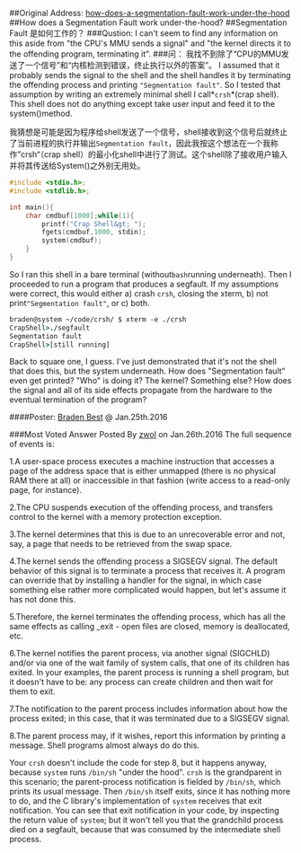 ##Original Address: [how-does-a-segmentation-fault-work-under-the-hood](http://unix.stackexchange.com/questions/257598/how-does-a-segmentation-fault-work-under-the-hood)
##How does a Segmentation Fault work under-the-hood?
##Segmentation Fault 是如何工作的？
###Qustion:
I can't seem to find any information on this aside from "the CPU's MMU sends a signal" and "the kernel directs it to the offending program, terminating it".
###问：
我找不到除了“CPU的MMU发送了一个信号”和“内核检测到错误，终止执行以外的答案”。
I assumed that it probably sends the signal to the shell and the shell handles it by terminating the offending process and printing `"Segmentation fault"`. So I tested that assumption by writing an extremely minimal shell I call*`crsh`*(crap shell). This shell does not do anything except take user input and feed it to the system()method.

我猜想是可能是因为程序给shell发送了一个信号，shell接收到这个信号后就终止了当前进程的执行并输出`Segmentation fault`，因此我按这个想法在一个我称作”crsh“（crap shell）的最小化shell中进行了测试。这个shell除了接收用户输入并将其传送给System()之外别无用处。

````c
#include <stdio.h>;
#include <stdlib.h>;

int main(){
    char cmdbuf[1000];while(1){
        printf("Crap Shell&gt; ");
        fgets(cmdbuf,1000, stdin);
        system(cmdbuf);
    }
}
````

So I ran this shell in a bare terminal (without`bash`running underneath). Then I proceeded to run a program that produces a segfault. If my assumptions were correct, this would either a) crash `crsh`, closing the xterm, b) not print`"Segmentation fault"`, or c) both.
````csh
braden@system ~/code/crsh/ $ xterm -e ./crsh
CrapShell>./segfault
Segmentation fault
CrapShell>[still running]
````
Back to square one, I guess. I've just demonstrated that it's not the shell that does this, but the system underneath. How does "Segmentation fault" even get printed? "Who" is doing it? The kernel? Something else? How does the signal and all of its side effects propagate from the hardware to the eventual termination of the program?

####Poster: [Braden Best](http://unix.stackexchange.com/users/54466/braden-best) @ Jan.25th.2016

###Most Voted Answer Posted By [zwol](http://unix.stackexchange.com/users/21167/zwol) on Jan.26th.2016 
The full sequence of events is:

1.A user-space process executes a machine instruction that accesses a page of the address space that is either unmapped (there is no physical RAM there at all) or inaccessible in that fashion (write access to a read-only page, for instance).

2.The CPU suspends execution of the offending process, and transfers control to the kernel with a memory protection exception.

3.The kernel determines that this is due to an unrecoverable error and not, say, a page that needs to be retrieved from the swap space.

4.The kernel sends the offending process a SIGSEGV signal. The default behavior of this signal is to terminate a process that receives it. A program can override that by installing a handler for the signal, in which case something else rather more complicated would happen, but let's assume it has not done this.

5.Therefore, the kernel terminates the offending process, which has all the same effects as calling _exit - open files are closed, memory is deallocated, etc.

6.The kernel notifies the parent process, via another signal (SIGCHLD) and/or via one of the wait family of system calls, that one of its children has exited. In your examples, the parent process is running a shell program, but it doesn't have to be: any process can create children and then wait for them to exit.

7.The notification to the parent process includes information about how the process exited; in this case, that it was terminated due to a SIGSEGV signal.

8.The parent process may, if it wishes, report this information by printing a message. Shell programs almost always do do this.

Your `crsh` doesn't include the code for step 8, but it happens anyway, because `system` runs `/bin/sh` "under the hood".  `crsh` is the grandparent in this scenario; the parent-process notification is fielded by `/bin/sh`, which prints its usual message. Then `/bin/sh` itself exits, since it has nothing more to do, and the C library's implementation of `system` receives that exit notification. You can see that exit notification in your code, by inspecting the return value of `system`; but it won't tell you that the grandchild process died on a segfault, because that was consumed by the intermediate shell process.

